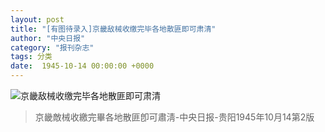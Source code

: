 ```yaml
---
layout: post
title: "[有图待录入]京畿敌械收缴完毕各地散匪即可肃清"
author: "中央日报"
category: "报刊杂志"
tags: 分类
date:  1945-10-14 00:00:00 +0000
---
```


![京畿敌械收缴完毕各地散匪即可肃清](/assets/images/newspapers/京畿敌械收缴完毕各地散匪即可肃清.png)



> 京畿敵械收繳完畢各地散匪卽可肅淸-中央日报-贵阳1945年10月14第2版

